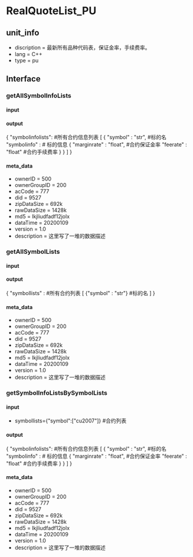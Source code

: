 # RealQuoteList_PU
## unit_info
+ discription = 最新所有品种代码表，保证金率，手续费率。
+ lang = C++
+ type = pu
## Interface
### getAllSymbolInfoLists
#### input
#### output
{
    "symbolinfolists":      #所有合约信息列表
    [
        {
            "symbol" : "str",      #标的名
            "symbolinfo" :        # 标的信息
            {
                "marginrate" : "float",       #合约保证金率
                "feerate" : "float"             #合约手续费率
            }
        }
    ]
}
#### meta_data
+ ownerID = 500
+ ownerGroupID = 200
+ acCode = 777
+ did = 9527
+ zipDataSize = 692k
+ rawDataSize = 1428k
+ md5 = lkjliudfadf12jolx
+ dataTime = 20200109
+ version = 1.0
+ description = 这里写了一堆的数据描述
### getAllSymbolLists
#### input
#### output
{
    "symbollists" :         #所有合约列表
    [
        {"symbol" : "str"}    #标的名
    ]
}
#### meta_data
+ ownerID = 500
+ ownerGroupID = 200
+ acCode = 777
+ did = 9527
+ zipDataSize = 692k
+ rawDataSize = 1428k
+ md5 = lkjliudfadf12jolx
+ dataTime = 20200109
+ version = 1.0
+ description = 这里写了一堆的数据描述
### getSymbolInfoListsBySymbolLists
#### input
+ symbollists={"symbol":["cu2007"]}   #合约列表
#### output
{
    "symbolinfolists":      #所有合约信息列表
    [
        {
            "symbol" : "str",      #标的名
            "symbolinfo" :        # 标的信息
            {
                "marginrate" : "float",       #合约保证金率
                "feerate" : "float"             #合约手续费率
            }
        }
    ]
}


#### meta_data
+ ownerID = 500
+ ownerGroupID = 200
+ acCode = 777
+ did = 9527
+ zipDataSize = 692k
+ rawDataSize = 1428k
+ md5 = lkjliudfadf12jolx
+ dataTime = 20200109
+ version = 1.0
+ description = 这里写了一堆的数据描述

